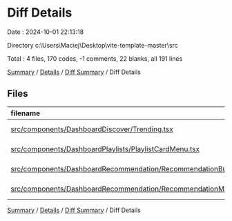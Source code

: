 # Diff Details

Date : 2024-10-01 22:13:18

Directory c:\\Users\\Maciej\\Desktop\\vite-template-master\\src

Total : 4 files,  170 codes, -1 comments, 22 blanks, all 191 lines

[Summary](results.md) / [Details](details.md) / [Diff Summary](diff.md) / Diff Details

## Files
| filename | language | code | comment | blank | total |
| :--- | :--- | ---: | ---: | ---: | ---: |
| [src/components/DashboardDiscover/Trending.tsx](/src/components/DashboardDiscover/Trending.tsx) | TypeScript JSX | 6 | 0 | 0 | 6 |
| [src/components/DashboardPlaylists/PlaylistCardMenu.tsx](/src/components/DashboardPlaylists/PlaylistCardMenu.tsx) | TypeScript JSX | 33 | 0 | 4 | 37 |
| [src/components/DashboardRecommendation/RecommendationButtons.tsx](/src/components/DashboardRecommendation/RecommendationButtons.tsx) | TypeScript JSX | 38 | 0 | 9 | 47 |
| [src/components/DashboardRecommendation/RecommendationModal.tsx](/src/components/DashboardRecommendation/RecommendationModal.tsx) | TypeScript JSX | 93 | -1 | 9 | 101 |

[Summary](results.md) / [Details](details.md) / [Diff Summary](diff.md) / Diff Details